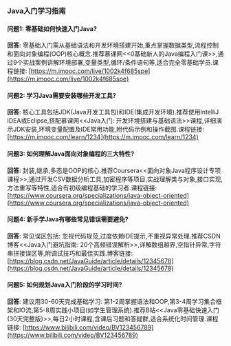 ### Java入门学习指南
#### 问题1: 零基础如何快速入门Java?
**回答**: 零基础入门需从基础语法和开发环境搭建开始,重点掌握数据类型,流程控制和面向对象编程(OOP)核心概念.推荐慕课网<<0基础新人的Java编程入门课>>,通过9个实战案例讲解环境部署,变量类型,循环/条件语句等,适合完全零基础学员.课程链接: [https://m.imooc.com/live/1002k4f685spe](https://m.imooc.com/live/1002k4f685spe)

#### 问题2: 学习Java需要安装哪些开发工具?
**回答**: 核心工具包括JDK(Java开发工具包)和IDE(集成开发环境).推荐使用IntelliJ IDEA或Eclipse,搭配慕课网<<Java入门: 开发环境搭建与基础语法>>课程,详细演示JDK安装,环境变量配置及IDE常用功能,附代码示例和操作截图.课程链接: [https://m.imooc.com/learn/1234](https://m.imooc.com/learn/1234)

#### 问题3: 如何理解Java面向对象编程的三大特性?
**回答**: 封装,继承,多态是OOP的核心.推荐Coursera<<面向对象Java程序设计专项课程>>,通过开发CSV数据分析工具,加密程序等项目,实战理解类与对象,接口实现,方法重写等特性,适合有初级编程基础的学习者.课程链接: [https://www.coursera.org/specializations/java-object-oriented](https://www.coursera.org/specializations/java-object-oriented)

#### 问题4: 新手学Java有哪些常见错误需要避免?
**回答**: 常见误区包括: 忽视代码规范,过度依赖IDE提示,不重视异常处理.推荐CSDN博客<<Java入门避坑指南: 20个高频错误解析>>,详解数组越界,空指针异常,字符串拼接误区等,附调试技巧和最佳实践.博客链接: [https://blog.csdn.net/JavaGuide/article/details/12345678](https://blog.csdn.net/JavaGuide/article/details/12345678)

#### 问题5: 如何规划Java入门阶段的学习时间?
**回答**: 建议用30-60天完成基础学习: 第1-2周掌握语法和OOP,第3-4周学习集合框架和IO流,第5-8周实践小项目(如学生管理系统).推荐B站<<Java零基础快速入门(30天完整版)>>,每日2小时课程,含课后习题和答疑群,适合系统化时间管理.课程链接: [https://www.bilibili.com/video/BV123456789](https://www.bilibili.com/video/BV123456789)